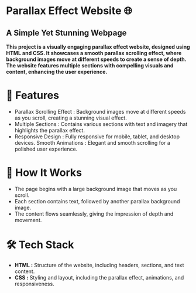# **Parallax Effect Website 🌐**

## **A Simple Yet Stunning Webpage**

**This project is a visually engaging parallax effect website, designed using HTML and CSS. It showcases a smooth parallax scrolling effect, where background images move at different speeds to create a sense of depth. The website features multiple sections with compelling visuals and content, enhancing the user experience.**

# 📝 Features

- Parallax Scrolling Effect : Background images move at different speeds as you scroll, creating a stunning visual effect.
- Multiple Sections : Contains various sections with text and imagery that highlights the parallax effect.
- Responsive Design : Fully responsive for mobile, tablet, and desktop devices.
Smooth Animations : Elegant and smooth scrolling for a polished user experience.

# 🎯 How It Works
- The page begins with a large background image that moves as you scroll.
- Each section contains text, followed by another parallax background image.
- The content flows seamlessly, giving the impression of depth and movement.

# 🛠️ Tech Stack
- **HTML :** Structure of the website, including headers, sections, and text content.
- **CSS :** Styling and layout, including the parallax effect, animations, and responsiveness.